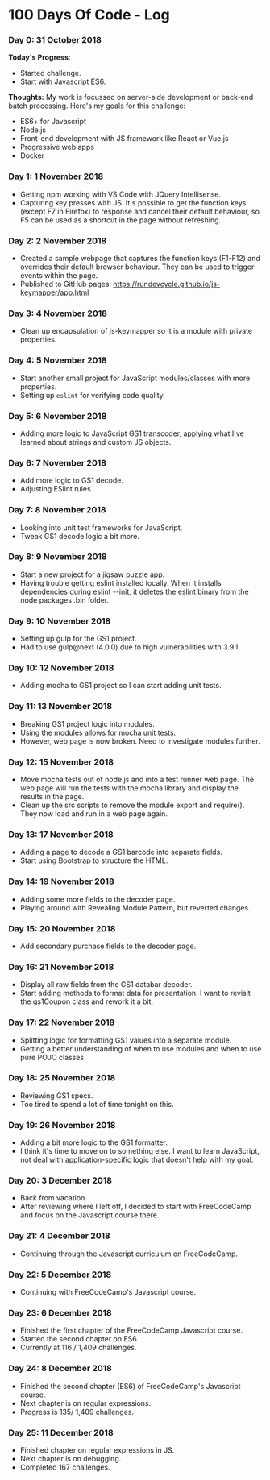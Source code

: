 # 100 Days Of Code - Log

### Day 0: 31 October 2018

**Today's Progress**: 
  - Started challenge.
  - Start with Javascript ES6.

**Thoughts:** 
My work is focussed on server-side development or back-end batch processing.  Here's my goals for this challenge:
  - ES6+ for Javascript
  - Node.js
  - Front-end development with JS framework like React or Vue.js
  - Progressive web apps
  - Docker

### Day 1: 1 November 2018
  - Getting npm working with VS Code with JQuery Intellisense.
  - Capturing key presses with JS.  It's possible to get the function keys (except F7 in Firefox) to response and cancel their default behaviour, so F5 can be used as a shortcut in the page without refreshing.

### Day 2: 2 November 2018
  - Created a sample webpage that captures the function keys (F1-F12) and overrides their default browser behaviour.  They can be used to trigger events within the page.
  - Published to GitHub pages: https://rundevcycle.github.io/js-keymapper/app.html

### Day 3: 4 November 2018
  - Clean up encapsulation of js-keymapper so it is a module with private properties.

### Day 4: 5 November 2018
  - Start another small project for JavaScript modules/classes with more properties.  
  - Setting up `eslint` for verifying code quality.

### Day 5: 6 November 2018
  - Adding more logic to JavaScript GS1 transcoder, applying what I've learned about strings and custom JS objects.

### Day 6: 7 November 2018
  - Add more logic to GS1 decode. 
  - Adjusting ESlint rules.

### Day 7: 8 November 2018
  - Looking into unit test frameworks for JavaScript.
  - Tweak GS1 decode logic a bit more.

### Day 8: 9 November 2018
  - Start a new project for a jigsaw puzzle app.
  - Having trouble getting eslint installed locally.  When it installs dependencies during eslint --init, 
    it deletes the eslint binary from the node packages .bin folder.

### Day 9: 10 November 2018
  - Setting up gulp for the GS1 project.  
  - Had to use gulp@next (4.0.0) due to high vulnerabilities with 3.9.1.

### Day 10: 12 November 2018
  - Adding mocha to GS1 project so I can start adding unit tests.
  
### Day 11: 13 November 2018
  - Breaking GS1 project logic into modules.  
  - Using the modules allows for mocha unit tests.
  - However, web page is now broken.  Need to investigate modules further.

### Day 12: 15 November 2018
  - Move mocha tests out of node.js and into a test runner web page.  The web page will run the tests
    with the mocha library and display the results in the page.
  - Clean up the src scripts to remove the module export and require().  They now load and run in a web page again.

### Day 13: 17 November 2018
  - Adding a page to decode a GS1 barcode into separate fields.
  - Start using Bootstrap to structure the HTML.

### Day 14: 19 November 2018
  - Adding some more fields to the decoder page.
  - Playing around with Revealing Module Pattern, but reverted changes.

### Day 15: 20 November 2018
  - Add secondary purchase fields to the decoder page.

### Day 16: 21 November 2018
  - Display all raw fields from the GS1 databar decoder.
  - Start adding methods to format data for presentation.  I want to revisit the gs1Coupon class and rework it a bit.
  
### Day 17: 22 November 2018
  - Splitting logic for formatting GS1 values into a separate module.
  - Getting a better understanding of when to use modules and when to use pure POJO classes.

### Day 18: 25 November 2018
  - Reviewing GS1 specs.
  - Too tired to spend a lot of time tonight on this.

### Day 19: 26 November 2018
  - Adding a bit more logic to the GS1 formatter.
  - I think it's time to move on to something else.  I want to learn JavaScript, not deal with application-specific logic that doesn't help with my goal.

### Day 20: 3 December 2018
  - Back from vacation.  
  - After reviewing where I left off, I decided to start with FreeCodeCamp and focus on the Javascript course there.

### Day 21: 4 December 2018
  - Continuing through the Javascript curriculum on FreeCodeCamp.

### Day 22: 5 December 2018
  - Continuing with FreeCodeCamp's Javascript course.

### Day 23: 6 December 2018
  - Finished the first chapter of the FreeCodeCamp Javascript course.
  - Started the second chapter on ES6.
  - Currently at 116 / 1,409 challenges.
  
### Day 24: 8 December 2018
  - Finished the second chapter (ES6) of FreeCodeCamp's Javascript course.
  - Next chapter is on regular expressions.
  - Progress is 135/ 1,409 challenges.

### Day 25: 11 December 2018
  - Finished chapter on regular expressions in JS.
  - Next chapter is on debugging.
  - Completed 167 challenges.
